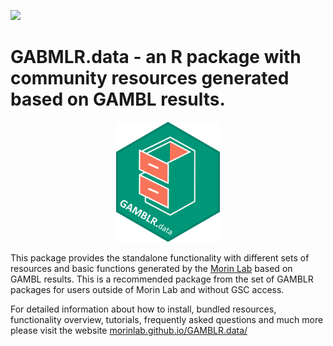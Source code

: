 ![](https://github.com/morinlab/GAMBLR.data/actions/workflows/build_check.yaml/badge.svg)

# GABMLR.data - an R package with community resources generated based on GAMBL results.

<p align="center" width="100%">
    <img width="33%" src="GAMBLR.data.png"> 
</p>

This package provides the standalone functionality with different sets of
resources and basic functions generated by the
[Morin Lab](https://morinlab.github.io/) based on GAMBL results. This is a
recommended package from the set of GAMBLR packages for users outside of Morin
Lab and without GSC access.

For detailed information about how to install, bundled resources, functionality
overview, tutorials, frequently asked questions and much more please visit the
website [morinlab.github.io/GAMBLR.data/](https://morinlab.github.io/GAMBLR.data/)
